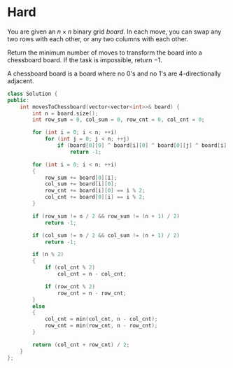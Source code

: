 # Hard

You are given an $n \times n$ binary grid $board$. In each move, you can swap any two rows with each other, or any two columns with each other.

Return the minimum number of moves to transform the board into a chessboard board. If the task is impossible, return $-1$.

A chessboard board is a board where no $0$'s and no $1$'s are 4-directionally adjacent.

```cpp
class Solution {
public:
    int movesToChessboard(vector<vector<int>>& board) {
        int n = board.size();
        int row_sum = 0, col_sum = 0, row_cnt = 0, col_cnt = 0;

        for (int i = 0; i < n; ++i)
            for (int j = 0; j < n; ++j)
                if (board[0][0] ^ board[i][0] ^ board[0][j] ^ board[i][j])
                    return -1;

        for (int i = 0; i < n; ++i)
        {
            row_sum += board[0][i];
            col_sum += board[i][0];
            row_cnt += board[i][0] == i % 2;
            col_cnt += board[0][i] == i % 2;
        }

        if (row_sum != n / 2 && row_sum != (n + 1) / 2)
            return -1;

        if (col_sum != n / 2 && col_sum != (n + 1) / 2)
            return -1;

        if (n % 2)
        {
            if (col_cnt % 2)
                col_cnt = n - col_cnt;

            if (row_cnt % 2)
                row_cnt = n - row_cnt;
        }
        else
        {
            col_cnt = min(col_cnt, n - col_cnt);
            row_cnt = min(row_cnt, n - row_cnt);
        }

        return (col_cnt + row_cnt) / 2;
    }
};
```
